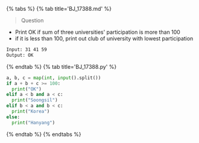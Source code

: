 {% tabs %}
{% tab title='BJ_17388.md' %}

> Question

* Print OK if sum of three universities' participation is more than 100
* if it is less than 100, print out club of university with lowest participation

```txt
Input: 31 41 59
Output: OK
```

{% endtab %}
{% tab title='BJ_17388.py' %}

```py
a, b, c = map(int, input().split())
if a + b + c >= 100:
  print("OK")
elif a < b and a < c:
  print("Soongsil")
elif b < a and b < c:
  print("Korea")
else:
  print("Hanyang")
```

{% endtab %}
{% endtabs %}
